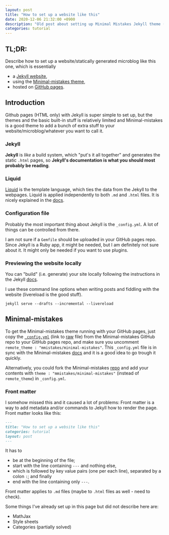 ```yaml
---
layout: post
title: "How to set up a website like this"
date: 2020-12-06 21:32:00 +0900
description: "Old post about setting up Minimal Mistakes Jekyll theme (which I'm not using anymore)"
categories: tutorial
---
```


## TL;DR:

Describe how to set up a website/statically generated microblog like
this one, which is essentially

- a [Jekyll website](https://jekyllrb.com/),
- using the [Minimal-mistakes
  theme](https://mmistakes.github.io/minimal-mistakes/),
- hosted on [GitHub pages](https://pages.github.com/).

## Introduction

Github pages (HTML only) with Jekyll is super simple to set up, but
the themes and the basic built-in stuff is relatively limited and
Minimal-mistakes is a good theme to add a bunch of extra stuff to your
website/microblog/whatever you want to call it.

### Jekyll

**Jekyll** is _like_ a build system, which "put's it all together" and
generates the static `.html` pages, so **Jekyll's documentation is
what you should most probably be reading**.

### Liquid

[Liquid](https://shopify.github.io/liquid/) is the template language,
which ties the data from the Jekyll to the webpages. Liquid is
applied independently to both `.md` and `.html` files. It is nicely
explained in the [docs](https://jekyllrb.com/docs/rendering-process/).

### Configuration file

Probably the most important thing about Jekyll is the `_config.yml`.
A lot of things can be controlled from there.

I am not sure if a `Gemfile` should be uploaded in your GitHub pages
repo. Since Jekyll is a Ruby app, it might be needed, but I am
definitely not sure about it. It might only be needed if you want to
use plugins.

### Previewing the website locally

You can "build" (i.e. generate) your site locally following the
instructions in the Jekyll [docs](https://jekyllrb.com/docs/).

I use these command line options when writing posts and fiddling with
the website (livereload is the good stuff).

```shell
jekyll serve --drafts --incremental --livereload
```

## Minimal-mistakes

To get the Minimal-mistakes theme running with your GitHub pages, just
copy the
[`_config.yml`](https://github.com/mmistakes/minimal-mistakes/blob/master/_config.yml)
(link to
[raw](https://raw.githubusercontent.com/mmistakes/minimal-mistakes/master/_config.yml)
file) from the Minimal-mistakes GitHub repo to your GitHub pages repo,
and make sure you uncomment `remote_theme :
"mmistakes/minimal-mistakes"`. This `_config.yml` file is in sync
with the Minimal-mistakes
[docs](https://mmistakes.github.io/minimal-mistakes/docs/configuration/)
and it is a good idea to go trough it quickly.

Alternatively, you could fork the Minimal-mistakes
[repo](https://github.com/mmistakes/minimal-mistakes) and add your
contents with `theme : "mmistakes/minimal-mistakes"` (instead of
`remote_theme`) in `_config.yml`.

### Front matter

I somehow missed this and it caused a lot of problems: Front matter is
a way to add metadata and/or commands to Jekyll how to render the
page. Front matter looks like this:

```md
---
title: "How to set up a website like this"
categories: tutorial
layout: post
---
```

It has to

- be at the beginning of the file;
- start with the line containing `---` and nothing else,
- which is followed by key value pairs (one per each line), separated
  by a colon `:`; and finally
- end with the line containing only `---`.

Front matter applies to `.md` files (maybe to `.html` files as well - need to check).

Some things I've already set up in this page but did not describe here are:

- MathJax
- Style sheets
- Categories (partially solved)
